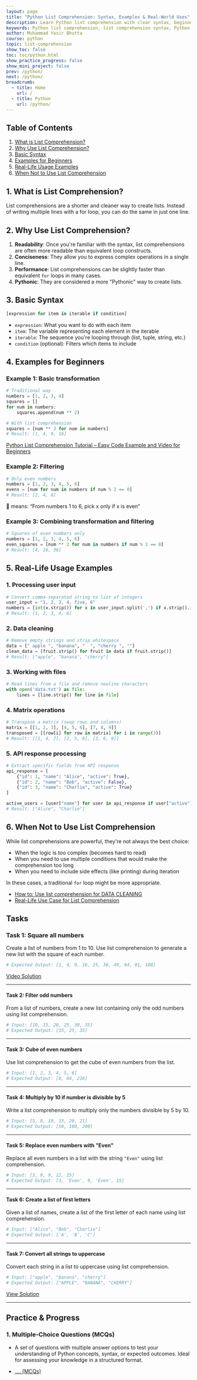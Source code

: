 ```yaml
---
layout: page
title: "Python List Comprehension: Syntax, Examples & Real-World Uses"
description: Learn Python list comprehension with clear syntax, beginner-friendly examples, and real-world applications. Discover how to write concise, efficient code for data processing, filtering, and transformations.
keywords: Python list comprehension, list comprehension syntax, Python list examples, list comprehension for beginners, Pythonic way to create lists, filtering lists in Python, data transformation Python, real-world Python list uses, efficient Python coding, Python list operations, how to use list comprehension, when to use list comprehension, list comprehension vs for loop
author: Muhammad Yasir Bhutta
course: python
topic: list-comprehension
show_toc: false
toc: toc/python.html
show_practice_progress: false
show_mini_project: false
prev: /python/
next: /python/
breadcrumb:
  - title: Home
    url: /
  - title: Python
    url: /python/
---
```


## Table of Contents

1. [What is List Comprehension?](#1-what-is-list-comprehension)
2. [Why Use List Comprehension?](#2-why-use-list-comprehension)
3. [Basic Syntax](#3-basic-syntax)
4. [Examples for Beginners](#4-examples-for-beginners)
5. [Real-Life Usage Examples](#5-real-life-usage-examples)
6. [When Not to Use List Comprehension](#6-when-not-to-use-list-comprehension)

## 1. What is List Comprehension?

List comprehensions are a shorter and cleaner way to create lists. Instead of writing multiple lines with a for loop, you can do the same in just one line.

## 2. Why Use List Comprehension?

1. **Readability**: Once you're familiar with the syntax, list comprehensions are often more readable than equivalent loop constructs.
2. **Conciseness**: They allow you to express complex operations in a single line.
3. **Performance**: List comprehensions can be slightly faster than equivalent `for` loops in many cases.
4. **Pythonic**: They are considered a more "Pythonic" way to create lists.

## 3. Basic Syntax

```python
[expression for item in iterable if condition]
```

- `expression`: What you want to do with each item
- `item`: The variable representing each element in the iterable
- `iterable`: The sequence you're looping through (list, tuple, string, etc.)
- `condition` (optional): Filters which items to include

## 4. Examples for Beginners

### Example 1: Basic transformation
```python
# Traditional way
numbers = [1, 2, 3, 4]
squares = []
for num in numbers:
    squares.append(num ** 2)

# With list comprehension
squares = [num ** 2 for num in numbers]
# Result: [1, 4, 9, 16]
```

[Python List Comprehension Tutorial – Easy Code Example and Video for Beginners](../../videos/list-comprehension.md)

### Example 2: Filtering
```python
# Only even numbers
numbers = [1, 2, 3, 4, 5, 6]
evens = [num for num in numbers if num % 2 == 0]
# Result: [2, 4, 6]
```

🔎 means: “From numbers 1 to 6, pick x only if x is even”

### Example 3: Combining transformation and filtering
```python
# Squares of even numbers only
numbers = [1, 2, 3, 4, 5, 6]
even_squares = [num ** 2 for num in numbers if num % 2 == 0]
# Result: [4, 16, 36]
```

## 5. Real-Life Usage Examples

### 1. Processing user input
```python
# Convert comma-separated string to list of integers
user_input = "1, 2, 3, 4, five, 6"
numbers = [int(x.strip()) for x in user_input.split(',') if x.strip().isdigit()]
# Result: [1, 2, 3, 4, 6]
```

### 2. Data cleaning
```python
# Remove empty strings and strip whitespace
data = [" apple ", "banana", "  ", "cherry ", ""]
clean_data = [fruit.strip() for fruit in data if fruit.strip()]
# Result: ["apple", "banana", "cherry"]
```

### 3. Working with files
```python
# Read lines from a file and remove newline characters
with open('data.txt') as file:
    lines = [line.strip() for line in file]
```

### 4. Matrix operations
```python
# Transpose a matrix (swap rows and columns)
matrix = [[1, 2, 3], [4, 5, 6], [7, 8, 9]]
transposed = [[row[i] for row in matrix] for i in range(3)]
# Result: [[1, 4, 7], [2, 5, 8], [3, 6, 9]]
```

### 5. API response processing
```python
# Extract specific fields from API response
api_response = [
    {"id": 1, "name": "Alice", "active": True},
    {"id": 2, "name": "Bob", "active": False},
    {"id": 3, "name": "Charlie", "active": True}
]

active_users = [user["name"] for user in api_response if user["active"]]
# Result: ["Alice", "Charlie"]
```

## 6. When Not to Use List Comprehension

While list comprehensions are powerful, they're not always the best choice:
- When the logic is too complex (becomes hard to read)
- When you need to use multiple conditions that would make the comprehension too long
- When you need to include side effects (like printing) during iteration

In these cases, a traditional `for` loop might be more appropriate.



- [How to: Use list comprehension for DATA CLEANING](https://www.youtube.com/watch?v=geI-5gXMrks&list=PLKYRx0Ibk7Vi-CC7ik98qT0VKK0F7ikja&index=62)
- [Real-Life Use Case for List Comprehension](https://www.youtube.com/watch?v=MZwEfGXgpfI&list=PLKYRx0Ibk7Vi-CC7ik98qT0VKK0F7ikja&index=61)


## Tasks

### **Task 1: Square all numbers**

Create a list of numbers from 1 to 10. Use list comprehension to generate a new list with the square of each number.

```python
# Expected Output: [1, 4, 9, 16, 25, 36, 49, 64, 81, 100]
```

[Video Solution](../../videos/list-comprehension.md)

---

#### **Task 2: Filter odd numbers**

From a list of numbers, create a new list containing only the odd numbers using list comprehension.

```python
# Input: [10, 15, 20, 25, 30, 35]
# Expected Output: [15, 25, 35]
```

---

#### **Task 3: Cube of even numbers**

Use list comprehension to get the cube of even numbers from the list.

```python
# Input: [1, 2, 3, 4, 5, 6]
# Expected Output: [8, 64, 216]
```

---

#### **Task 4: Multiply by 10 if number is divisible by 5**

Write a list comprehension to multiply only the numbers divisible by 5 by 10.

```python
# Input: [5, 8, 10, 13, 20, 21]
# Expected Output: [50, 100, 200]
```

---

#### **Task 5: Replace even numbers with "Even"**

Replace all even numbers in a list with the string `"Even"` using list comprehension.

```python
# Input: [3, 6, 9, 12, 15]
# Expected Output: [3, 'Even', 9, 'Even', 15]
```

---

#### **Task 6: Create a list of first letters**

Given a list of names, create a list of the first letter of each name using list comprehension.

```python
# Input: ["Alice", "Bob", "Charlie"]
# Expected Output: ['A', 'B', 'C']
```

---

#### **Task 7: Convert all strings to uppercase**

Convert each string in a list to uppercase using list comprehension.

```python
# Input: ["apple", "banana", "cherry"]
# Expected Output: ["APPLE", "BANANA", "CHERRY"]
```

[View Solution](../../videos/list-comprehension-example2.md)

---

## Practice & Progress

### **1. Multiple-Choice Questions (MCQs)**
- A set of questions with multiple answer options to test your understanding of Python concepts, syntax, or expected outcomes. Ideal for assessing your knowledge in a structured format.

- [.... (MCQs)](#)